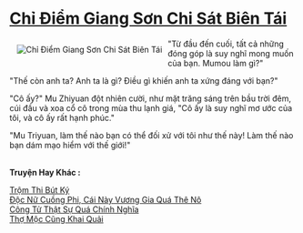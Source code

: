 <a href="https://truyentiki.com/chi-diem-giang-son-chi-sat-bien-tai.30586/" title="Chỉ Điểm Giang Sơn Chi Sát Biên Tái"><h1>Chỉ Điểm Giang Sơn Chi Sát Biên Tái</h1></a><div style="display:table"><img align="right" style="float: left; padding: 10px;" src="https://truyentiki.com/a/img/str/src/30586.jpg" alt="Chỉ Điểm Giang Sơn Chi Sát Biên Tái">"Từ đầu đến cuối, tất cả những đóng góp là suy nghĩ mong muốn của bạn. Mumou làm gì?" <p></p> "Thế còn anh ta? Anh ta là gì? Điều gì khiến anh ta xứng đáng với bạn?" <p></p> "Cô ấy?" Mu Zhiyuan đột nhiên cười, như mặt trăng sáng trên bầu trời đêm, cúi đầu và xoa cổ cô trong mùa thu lạnh giá, "Cô ấy là suy nghĩ mơ ước của tôi, và cô ấy rất hạnh phúc." <p></p> "Mu Triyuan, làm thế nào bạn có thể đối xử với tôi như thế này! Làm thế nào bạn dám mạo hiểm với thế giới!"</div><p><br><b>Truyện Hay Khác :</b></p><a href="https://truyentiki.com/trom-thi-but-ky.30585/" alt="Trộm Thi Bút Ký">Trộm Thi Bút Ký</a><br/><a href="https://github.com/nownovels/truyenhay/tree/master/truyenhay/30722/README.md" alt="Độc Nữ Cuồng Phi, Cái Này Vương Gia Quá Thê Nô">Độc Nữ Cuồng Phi, Cái Này Vương Gia Quá Thê Nô</a><br/><a href="https://github.com/nownovels/top500/tree/master/truyenhay/33734/" alt="Công Tử Thật Sự Quá Chính Nghĩa">Công Tử Thật Sự Quá Chính Nghĩa</a><br/><a href="https://github.com/nownovels/top500/tree/master/truyenhay/33726/" alt="Thợ Mộc Cũng Khai Quải">Thợ Mộc Cũng Khai Quải</a><br/>